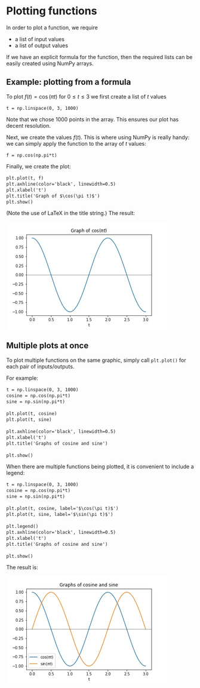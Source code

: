 # Plotting functions

In order to plot a function, we require 
- a list of input values
- a list of output values

If we have an explicit formula for the function, then the required lists can be easily created using NumPy arrays.

## Example: plotting from a formula
To plot $f(t) = \cos(\pi t)$ for $0\leq t \leq 3$ we first create a list of $t$ values
```
t = np.linspace(0, 3, 1000)
```
Note that we chose 1000 points in the array. This ensures our plot has decent resolution.

Next, we create the values $f(t)$. This is where using NumPy is really handy: we can simply apply the function to the array of $t$ values:
```
f = np.cos(np.pi*t)
```
Finally, we create the plot:
```
plt.plot(t, f)
plt.axhline(color='black', linewidth=0.5)
plt.xlabel('t')
plt.title('Graph of $\cos(\pi t)$')
plt.show()
```
(Note the use of LaTeX in the title string.)
The result:


![Cosine plot](cosine.jpg)


## Multiple plots at once
To plot multiple functions on the same graphic, simply call `plt.plot()` for each pair of inputs/outputs.

For example:
```
t = np.linspace(0, 3, 1000)
cosine = np.cos(np.pi*t)
sine = np.sin(np.pi*t)

plt.plot(t, cosine)
plt.plot(t, sine)

plt.axhline(color='black', linewidth=0.5)
plt.xlabel('t')
plt.title('Graphs of cosine and sine')

plt.show()
```
When there are multiple functions being plotted, it is convenient to include a legend:
```
t = np.linspace(0, 3, 1000)
cosine = np.cos(np.pi*t)
sine = np.sin(np.pi*t)

plt.plot(t, cosine, label='$\cos(\pi t)$')
plt.plot(t, sine, label='$\sin(\pi t)$')

plt.legend()
plt.axhline(color='black', linewidth=0.5)
plt.xlabel('t')
plt.title('Graphs of cosine and sine')

plt.show()
```
The result is:


![Cosine and sine](cosine_and_sine.jpg)
